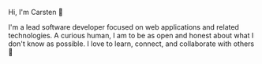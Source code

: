 Hi, I'm Carsten :wave:

I'm a lead software developer focused on web applications and related technologies. A curious human, I am to be as open and honest about what I don't know as possible. I love to learn, connect, and collaborate with others :slightly_smiling_face:
